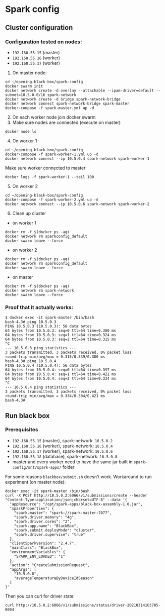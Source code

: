 # Spark config

## Cluster configuration

### Configuration tested on nodes:

- `192.168.55.15` (master)
- `192.168.55.16` (worker)
- `192.168.55.17` (worker)

1. On master node:

```
cd ~/opening-black-box/spark-config
docker swarm init
docker network create -d overlay --attachable --ipam-driver=default --subnet=10.5.0.0/16 spark-network
docker network create -d bridge spark-network-bridge
docker network connect spark-network-bridge spark-master
docker-compose -f spark-master.yml up -d
```

2. On each worker node join docker swarm
3. Make sure nodes are connected (execute on master)

```
docker node ls
```

4. On worker 1

```
cd ~/opening-black-box/spark-config
docker-compose -f spark-worker-1.yml up -d
docker network connect --ip 10.5.0.4 spark-network spark-worker-1 
```

Make sure worker connected to master

```
docker logs -f spark-worker-1 --tail 100
```

5. On worker 2

```
cd ~/opening-black-box/spark-config
docker-compose -f spark-worker-2.yml up -d
docker network connect --ip 10.5.0.6 spark-network spark-worker-2
```

6. Clean up cluster

- on worker 1

```
docker rm -f $(docker ps -aq)
docker network rm sparkconfig_default
docker swarm leave --force
```

- on worker 2

```
docker rm -f $(docker ps -aq)
docker network rm sparkconfig_default 
docker swarm leave --force
```

- on master

```
docker rm -f $(docker ps -aq)
docker network rm spark-network
docker swarm leave --force
```

### Proof that it actually works:

```
$ docker exec -it spark-master /bin/bash
bash-4.3# ping 10.5.0.3
PING 10.5.0.3 (10.5.0.3): 56 data bytes
64 bytes from 10.5.0.3: seq=0 ttl=64 time=0.380 ms
64 bytes from 10.5.0.3: seq=1 ttl=64 time=0.324 ms
64 bytes from 10.5.0.3: seq=2 ttl=64 time=0.315 ms
^C
--- 10.5.0.3 ping statistics ---
3 packets transmitted, 3 packets received, 0% packet loss
round-trip min/avg/max = 0.315/0.339/0.380 ms
bash-4.3# ping 10.5.0.4
PING 10.5.0.4 (10.5.0.4): 56 data bytes
64 bytes from 10.5.0.4: seq=0 ttl=64 time=0.397 ms
64 bytes from 10.5.0.4: seq=1 ttl=64 time=0.421 ms
64 bytes from 10.5.0.4: seq=2 ttl=64 time=0.334 ms
^C
--- 10.5.0.4 ping statistics ---
3 packets transmitted, 3 packets received, 0% packet loss
round-trip min/avg/max = 0.334/0.384/0.421 ms
bash-4.3# 
```

## Run black box

### Prerequisites

- `192.168.55.15` (master), spark-network: `10.5.0.2`
- `192.168.55.16` (worker), spark-network: `10.5.0.4`
- `192.168.55.17` (worker), spark-network: `10.5.0.6`
- `192.168.55.18` (database), spark-network: `10.5.0.8`
- master and every worker need to have the same jar built in `spark-config/mnt/spark-apps/` folder

For some reasons `blackbox/submit.sh` doesn't work. Workaround to run experiment (on master node):

```
docker exec -it spark-master /bin/bash
curl -X POST http://10.5.0.2:6066/v1/submissions/create --header "Content-Type:application/json;charset=UTF-8" --data '{ 
  "appResource": "/opt/spark-apps/black-box-assembly-1.0.jar",
  "sparkProperties": {
    "spark.master": "spark://spark-master:7077",
    "spark.driver.memory": "4g",
    "spark.driver.cores": "2",
    "spark.app.name": "BlackBox",
    "spark.submit.deployMode": "cluster",
    "spark.driver.supervise": "true"
  },
  "clientSparkVersion": "2.4.7",
  "mainClass": "BlackBox",
  "environmentVariables": {
    "SPARK_ENV_LOADED": "1"
  },
  "action": "CreateSubmissionRequest",
  "appArgs": [
    "10.5.0.8",
    "averageTemperatureByDeviceIdSeason"
  ]
}'
```

Then you can curl for driver state
```
curl http://10.5.0.2:6066/v1/submissions/status/driver-20210314163705-0004
```